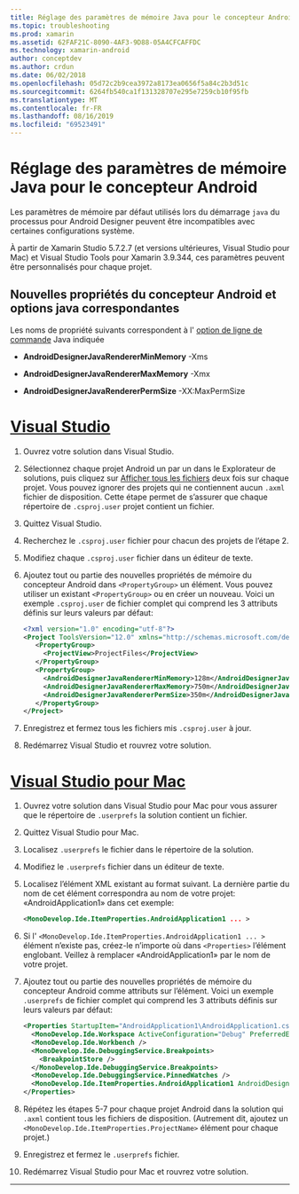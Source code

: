 ```yaml
---
title: Réglage des paramètres de mémoire Java pour le concepteur Android
ms.topic: troubleshooting
ms.prod: xamarin
ms.assetid: 62FAF21C-8090-4AF3-9D88-05A4CFCAFFDC
ms.technology: xamarin-android
author: conceptdev
ms.author: crdun
ms.date: 06/02/2018
ms.openlocfilehash: 05d72c2b9cea3972a8173ea0656f5a84c2b3d51c
ms.sourcegitcommit: 6264fb540ca1f131328707e295e7259cb10f95fb
ms.translationtype: MT
ms.contentlocale: fr-FR
ms.lasthandoff: 08/16/2019
ms.locfileid: "69523491"
---
```

# <a name="adjusting-java-memory-parameters-for-the-android-designer"></a>Réglage des paramètres de mémoire Java pour le concepteur Android

Les paramètres de mémoire par défaut utilisés lors du démarrage `java` du processus pour Android Designer peuvent être incompatibles avec certaines configurations système.

À partir de Xamarin Studio 5.7.2.7 (et versions ultérieures, Visual Studio pour Mac) et Visual Studio Tools pour Xamarin 3.9.344, ces paramètres peuvent être personnalisés pour chaque projet.

## <a name="new-android-designer-properties-and-corresponding-java-options"></a>Nouvelles propriétés du concepteur Android et options java correspondantes

Les noms de propriété suivants correspondent à l' [option de ligne de commande](http://docs.oracle.com/javase/7/docs/technotes/tools/windows/java.html) Java indiquée

- **AndroidDesignerJavaRendererMinMemory** -Xms

- **AndroidDesignerJavaRendererMaxMemory** -Xmx

- **AndroidDesignerJavaRendererPermSize** -XX:MaxPermSize


# <a name="visual-studiotabwindows"></a>[Visual Studio](#tab/windows)

1. Ouvrez votre solution dans Visual Studio.

2. Sélectionnez chaque projet Android un par un dans le Explorateur de solutions, puis cliquez sur [Afficher tous les fichiers](https://docs.microsoft.com/previous-versions/visualstudio/visual-studio-2008/4afxey9h(v=vs.90)) deux fois sur chaque projet. Vous pouvez ignorer des projets qui ne contiennent aucun `.axml` fichier de disposition. Cette étape permet de s’assurer que chaque répertoire de `.csproj.user` projet contient un fichier.

3. Quittez Visual Studio.

4. Recherchez le `.csproj.user` fichier pour chacun des projets de l’étape 2.

5. Modifiez chaque `.csproj.user` fichier dans un éditeur de texte.

6. Ajoutez tout ou partie des nouvelles propriétés de mémoire du concepteur Android dans `<PropertyGroup>` un élément. Vous pouvez utiliser un existant `<PropertyGroup>` ou en créer un nouveau. Voici un exemple `.csproj.user` de fichier complet qui comprend les 3 attributs définis sur leurs valeurs par défaut:

    ```xml
    <?xml version="1.0" encoding="utf-8"?>
    <Project ToolsVersion="12.0" xmlns="http://schemas.microsoft.com/developer/msbuild/2003">
       <PropertyGroup>
         <ProjectView>ProjectFiles</ProjectView>
       </PropertyGroup>
       <PropertyGroup>
         <AndroidDesignerJavaRendererMinMemory>128m</AndroidDesignerJavaRendererMinMemory>
         <AndroidDesignerJavaRendererMaxMemory>750m</AndroidDesignerJavaRendererMaxMemory>
         <AndroidDesignerJavaRendererPermSize>350m</AndroidDesignerJavaRendererPermSize>
       </PropertyGroup>
    </Project>
    ```

7. Enregistrez et fermez tous les fichiers mis `.csproj.user` à jour.

8. Redémarrez Visual Studio et rouvrez votre solution.

# <a name="visual-studio-for-mactabmacos"></a>[Visual Studio pour Mac](#tab/macos)

1. Ouvrez votre solution dans Visual Studio pour Mac pour vous assurer que le répertoire de `.userprefs` la solution contient un fichier.

2. Quittez Visual Studio pour Mac.

3. Localisez `.userprefs` le fichier dans le répertoire de la solution.

4. Modifiez le `.userprefs` fichier dans un éditeur de texte.

5. Localisez l’élément XML existant au format suivant. La dernière partie du nom de cet élément correspondra au nom de votre projet: «AndroidApplication1» dans cet exemple:

    ```xml
    <MonoDevelop.Ide.ItemProperties.AndroidApplication1 ... >
    ```

6. Si l' `<MonoDevelop.Ide.ItemProperties.AndroidApplication1 ... >` élément n’existe pas, créez-le n’importe où dans `<Properties>` l’élément englobant. Veillez à remplacer «AndroidApplication1» par le nom de votre projet.

7. Ajoutez tout ou partie des nouvelles propriétés de mémoire du concepteur Android comme attributs sur l’élément. Voici un exemple `.userprefs` de fichier complet qui comprend les 3 attributs définis sur leurs valeurs par défaut:

    ```xml
    <Properties StartupItem="AndroidApplication1\AndroidApplication1.csproj">
      <MonoDevelop.Ide.Workspace ActiveConfiguration="Debug" PreferredExecutionTarget="Android.SelectDevice" />
      <MonoDevelop.Ide.Workbench />
      <MonoDevelop.Ide.DebuggingService.Breakpoints>
        <BreakpointStore />
      </MonoDevelop.Ide.DebuggingService.Breakpoints>
      <MonoDevelop.Ide.DebuggingService.PinnedWatches />
      <MonoDevelop.Ide.ItemProperties.AndroidApplication1 AndroidDesignerJavaRendererMinMemory="128m" AndroidDesignerJavaRendererMaxMemory="750m" AndroidDesignerJavaRendererPermSize="350m" />
    </Properties>
    ```

8. Répétez les étapes 5-7 pour chaque projet Android dans la solution qui `.axml` contient tous les fichiers de disposition. (Autrement dit, ajoutez un `<MonoDevelop.Ide.ItemProperties.ProjectName>` élément pour chaque projet.)

9. Enregistrez et fermez le `.userprefs` fichier.

10. Redémarrez Visual Studio pour Mac et rouvrez votre solution.

-----


